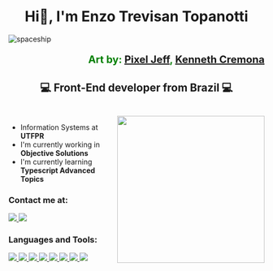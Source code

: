 <h1 align="center">
Hi👋, I'm Enzo Trevisan Topanotti
</h1>

![spaceship](https://user-images.githubusercontent.com/69278367/215359881-3ddb5f71-5667-43c8-a0f0-30f5c15f2834.gif)

<p align="right" style="color:green;font-weight:700;font-size:20px"> 
Art by: <a href="https://www.artstation.com/pixeljeff1995" target="_blank">Pixel Jeff</a>,  
  <a href="https://www.behance.net/kennethcremona" target="_blank">Kenneth Cremona</a>
</p>


<h2 align="center">
💻 Front-End developer from Brazil 💻
</h2>
<br/>

<img align="right" width=290 src="https://user-images.githubusercontent.com/69278367/215366798-f32f1c6c-e2db-4121-9722-23ffe6c8119f.gif" />

* Information Systems at **UTFPR**
* I'm currently working in  **Objective Solutions**
* I'm currently learning **Typescript Advanced Topics**


### Contact me at: 
<p align="left">
  <a href="https://www.linkedin.com/in/enzo-trevisan-topanotti-ba9576197/">
    <img src="https://skillicons.dev/icons?i=linkedin" />
  </a>
    <a href="https://www.instagram.com/enzoo_trevisan_/">
    <img src="https://skillicons.dev/icons?i=instagram" />
  </a>
</p>

### Languages and Tools: 
<p align="left">
    <a href="https://developer.mozilla.org/pt-BR/docs/Web/HTML">
    <img src="https://skillicons.dev/icons?i=html" />
    </a>
    <a href="https://developer.mozilla.org/pt-BR/docs/Web/CSS">
    <img src="https://skillicons.dev/icons?i=css" />
  </a>
    <a href="https://developer.mozilla.org/pt-BR/docs/Web/JavaScript">
    <img src="https://skillicons.dev/icons?i=js" />
  </a>
    <a href="https://www.typescriptlang.org/">
    <img src="https://skillicons.dev/icons?i=ts" />
  </a>
    <a href="https://pt-br.reactjs.org/">
    <img src="https://skillicons.dev/icons?i=react" />
  </a>
    <a href="https://angular.io/">
    <img src="https://skillicons.dev/icons?i=angular" />
  </a>
    <a href="https://nodejs.org/en/">
    <img src="https://skillicons.dev/icons?i=nodejs" />
  </a>
        <a href="https://www.linux.org/pages/download/">
    <img src="https://skillicons.dev/icons?i=linux" />
  </a>
</p>

